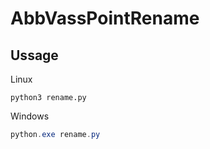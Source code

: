 # AbbVassPointRename

## Ussage

Linux
```console
python3 rename.py
```

Windows
```powershell
python.exe rename.py
```
